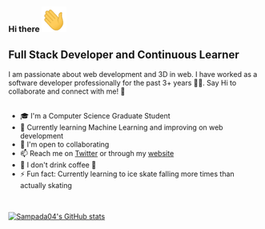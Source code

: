 ### Hi there <img src="./Assets/Hi.gif" width="50" height="50"/>

Full Stack Developer and Continuous Learner
 ---------------------------------
 
I am passionate about web development and 3D in web. I have worked as a software developer professionally for the past 3+ years 👨‍💻. Say Hi to collaborate and connect with me! 🤝
<br>
<br> 
* 🎓  I'm a Computer Science Graduate Student
* 🧠  Currently learning Machine Learning and improving on web development 
* 🤝  I'm open to collaborating
* 📫  Reach me on [Twitter](https://twitter.com/bsampada_) or through my [website](https://www.sampada.dev/)
* 🍵  I don't drink coffee :shushing_face: 
* ⚡  Fun fact: Currently learning to ice skate falling more times than actually skating

<br>

<p align = "left">
 <a href="http://www.github.com/BoseSj"><img src="https://github-readme-stats-sigma-five.vercel.app/api?username=Sampada04&show_icons=true&theme=dark&line_height=29&hide=stars" alt="Sampada04's GitHub stats" />
 </a>
</p> 

<!--
**sampada04/sampada04** is a ✨ _special_ ✨ repository because its `README.md` (this file) appears on your GitHub profile.

Here are some ideas to get you started:

- 🔭 I’m currently working on ...
- 🌱 I’m currently learning ...
- 👯 I’m looking to collaborate on ...
- 🤔 I’m looking for help with ...
- 💬 Ask me about ...
- 📫 How to reach me: ...
- 😄 Pronouns: ...
- ⚡ Fun fact: ...
-->
